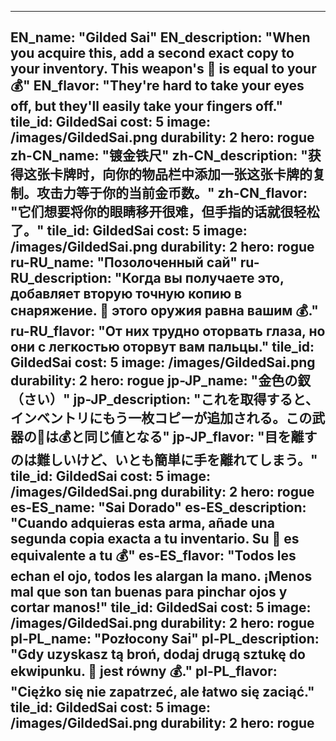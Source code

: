 ---

EN_name: "Gilded Sai"
EN_description: "When you acquire this, add a second exact copy to your inventory. This weapon's 🔸 is equal to your 💰"
EN_flavor: "They're hard to take your eyes off, but they'll easily take your fingers off."
tile_id: GildedSai
cost: 5
image: /images/GildedSai.png
durability: 2
hero: rogue
zh-CN_name: "镀金铁尺"
zh-CN_description: "获得这张卡牌时，向你的物品栏中添加一张这张卡牌的复制。攻击力等于你的当前金币数。"
zh-CN_flavor: "它们想要将你的眼睛移开很难，但手指的话就很轻松了。"
tile_id: GildedSai
cost: 5
image: /images/GildedSai.png
durability: 2
hero: rogue
ru-RU_name: "Позолоченный сай"
ru-RU_description: "Когда вы получаете это, добавляет вторую точную копию в снаряжение. 🔸 этого оружия равна вашим 💰."
ru-RU_flavor: "От них трудно оторвать глаза, но они с легкостью оторвут вам пальцы."
tile_id: GildedSai
cost: 5
image: /images/GildedSai.png
durability: 2
hero: rogue
jp-JP_name: "金色の釵（さい）"
jp-JP_description: "これを取得すると、インベントリにもう一枚コピーが追加される。この武器の🔸は💰と同じ値となる"
jp-JP_flavor: "目を離すのは難しいけど、いとも簡単に手を離れてしまう。"
tile_id: GildedSai
cost: 5
image: /images/GildedSai.png
durability: 2
hero: rogue
es-ES_name: "Sai Dorado"
es-ES_description: "Cuando adquieras esta arma, añade una segunda copia exacta a tu inventario. Su 🔸 es equivalente a tu 💰"
es-ES_flavor: "Todos les echan el ojo, todos les alargan la mano. ¡Menos mal que son tan buenas para pinchar ojos y cortar manos!"
tile_id: GildedSai
cost: 5
image: /images/GildedSai.png
durability: 2
hero: rogue
pl-PL_name: "Pozłocony Sai"
pl-PL_description: "Gdy uzyskasz tą broń, dodaj drugą sztukę do ekwipunku. 🔸 jest równy 💰."
pl-PL_flavor: "Ciężko się nie zapatrzeć, ale łatwo się zaciąć."
tile_id: GildedSai
cost: 5
image: /images/GildedSai.png
durability: 2
hero: rogue
---